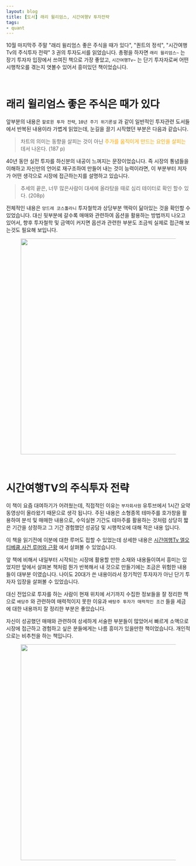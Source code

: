 ```yaml
---
layout: blog
title: [도서] 래리 윌리엄스, 시간여행V 투자전략
tags:
- quant
---
```


10월 마지막주 주말 "래리 윌리엄스 좋은 주식을 때가 있다", "퀀트의 정석", "시간여행Tv의 주식투자 전략" 3 권의 투자도서를 읽었습니다. 총평을 하자면 `래리 윌리엄스~` 는 장기 투자자 입장에서 쓰여진 책으로 가장 좋았고, `시간여행Tv~` 는 단기 투자자로써 어떤 시행착오를 겪는지 엿볼수 있어서 흥미있던 책이었습니다.

<br/>

# 래리 윌리엄스 좋은 주식은 때가 있다
앞부분의 내용은 `할로윈 투자 전략`, `10년 주기 위기론설` 과 같이 일반적인 투자관련 도서들에서 반복된 내용이라 가볍게 읽었는데, 눈길을 끌기 시작했던 부분은 다음과 같습니다.

> 차트의 의미는 동향을 살피는 것이 아닌 <span style="color:orange">주가를 움직이게 만드는 요인을 살피는</span> 데서 나온다. (187 p)

40년 동안 실전 투자를 하신분의 내공이 느껴지는 문장이었습니다. 즉 시장의 통념들을 이해하고 자신만의 언어로 재구조하여 만들어 내는 것이 능력이라면, 이 부분부터 저자가 어떤 생각으로 시장에 접근하는지를 설명하고 있습니다.

> 추세의 끝은, 너무 많은사람이 대세에 올라탔을 때로 심리 테이터로 확인 할수 있다. (208p)

전체적인 내용은 `앙드레 코스톨라니` 투자철학과 상당부분 맥락이 닮아있는 것을 확인할 수 있었습니다. 대신 뒷부분에 갈수록 매매와 관련하여 옵션을 활용하는 방법까지 나오고 있어서, 향후 투자철학 및 금액이 커지면 옵션과 관련한 부분도 조금씩 실제로 접근해 보는것도 필요해 보입니다.

<figure class="align-center">
  <p style="text-align: center">
  <img width="590px" src="{{site.baseurl}}/assets/book/larry-inv.jpg">
  <figcaption></figcaption>
  </p>
</figure>

<br/>

# 시간여행TV의 주식투자 전략
이 책이 요즘 대여하기가 어려웠는데, 직접적인 이유는 `부자회사원` 유투브에서 1시간 요약 동영상이 올라왔기 때문으로 생각 됩니다. 주된 내용은 소형종목 테마주를 호가창을 활용하여 분석 및 매매한 내용으로, 수익실현 기간도 테마주를 활용하는 것처럼 상당히 짧은 기간을 상정하고 그 기간 경험했던 성공담 및 시행착오에 대해 적은 내용 입니다.

이 책을 읽기전에 이분에 대한 루머도 접할 수 있었는데 상세한 내용은 [시간여행Tv 엘오티베큠 사건 루머와 근황](https://hebai.tistory.com/333) 에서 살펴볼 수 있었습니다.

앞 책에 비해서 내일부터 시작되는 시장에 활용할 만한 소재와 내용들이여서 흥미는 있었지만 앞에서 살펴본 책처럼 뭔가 반복해서 내 것으로 만들기에는 조금은 위험한 내용들이 대부분 이였습니다. 나이도 20대가 쓴 내용이라서 장기적인 투자자가 아닌 단기 투자자 입장을 살펴볼 수 있었습니다.

대신 전업으로 투자를 하는 사람이 현재 위치에 서기까지 수집한 정보들을 잘 정리한 책으로 `배당주` 와 관련하여 매력적이지 못한 이유과 `배탕주 투자가 매력적인 조건` 들을 세금에 대한 내용까지 잘 정리한 부분은 좋았습니다.

자신이 성공했던 매매와 관련하여 상세하게 서술한 부분들이 많았어서 빠르게 소액으로 시장에 접근하고 경험하고 싶은 분들에게는 나름 흥미가 있을만한 책이었습니다. 개인적으로는 비추천을 하는 책입니다.

<figure class="align-center">
  <p style="text-align: center">
  <img width="590px" src="{{site.baseurl}}/assets/book/timetv-inv.jpg">
  <figcaption></figcaption>
  </p>
</figure>
